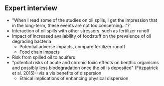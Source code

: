 ## Expert interview

* "When I read some of the studies on oil spills, I get the impression that in the long-term, these events are not too concerning..."?
* Interaction of oil spills with other stressors, such as fertilizer runoff
* Impact of increased availability of foodstuff on the prevalence of oil degrading bacteria
    * Potential adverse impacts, compare fertilizer runoff
    * Food chain impacts
* Risk from spilled oil to acuifers
* "potential risks of acute and chronic toxic effects on benthic organisms and possibly less biodegradation once the oil is deposited" (Fitzpatrick et al. 2015)--vis a vis benefits of dispersion
    * Ethical implications of enhancing physical dispersion